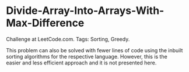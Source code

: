# Divide-Array-Into-Arrays-With-Max-Difference
Challenge at LeetCode.com. Tags: Sorting, Greedy.

This problem can also be solved with fewer lines of code using the inbuilt sorting algorithms for the respective language. However, this is the easier and less efficient approach and it is not presented here.
